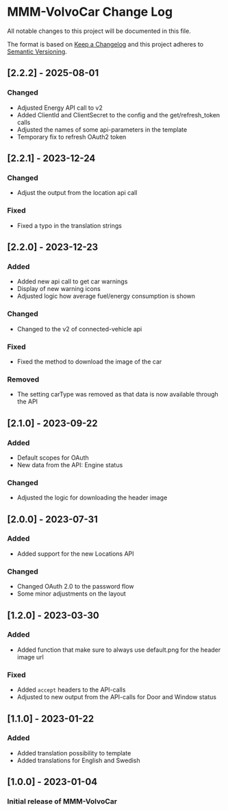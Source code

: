 # MMM-VolvoCar Change Log

All notable changes to this project will be documented in this file.

The format is based on [Keep a Changelog](http://keepachangelog.com/)
and this project adheres to [Semantic Versioning](http://semver.org/).

## [2.2.2] - 2025-08-01

### Changed

- Adjusted Energy API call to v2
- Added ClientId and ClientSecret to the config and the get/refresh_token calls
- Adjusted the names of some api-parameters in the template
- Temporary fix to refresh OAuth2 token

## [2.2.1] - 2023-12-24

### Changed

- Adjust the output from the location api call

### Fixed

- Fixed a typo in the translation strings

## [2.2.0] - 2023-12-23

### Added

- Added new api call to get car warnings
- Display of new warning icons
- Adjusted logic how average fuel/energy consumption is shown

### Changed

- Changed to the v2 of connected-vehicle api

### Fixed

- Fixed the method to download the image of the car

### Removed

- The setting carType was removed as that data is now available through the API

## [2.1.0] - 2023-09-22

### Added

- Default scopes for OAuth
- New data from the API: Engine status

### Changed

- Adjusted the logic for downloading the header image

## [2.0.0] - 2023-07-31

### Added

- Added support for the new Locations API

### Changed

- Changed OAuth 2.0 to the password flow
- Some minor adjustments on the layout


## [1.2.0] - 2023-03-30

### Added

- Added function that make sure to always use default.png for the header image url

### Fixed

- Added `accept` headers to the API-calls
- Adjusted to new output from the API-calls for Door and Window status

## [1.1.0] - 2023-01-22

### Added

- Added translation possibility to template
- Added translations for English and Swedish

## [1.0.0] - 2023-01-04

### Initial release of MMM-VolvoCar